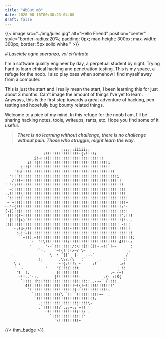 ```yaml
---
title: "4b0ut m3"
date: 2020-08-16T00:30:23-04:00
draft: false
---
```


{{< image src="../img/jules.jpg" alt="Hello Friend" position="center" style="border-radius:20%; padding: 0px; max-height: 300px; max-width: 300px; border: 5px solid white " >}}


_# Lasciate ogne speranza, voi ch'intrate_


I'm a software quality engineer by day, a perpetual student by night. Trying hard to learn ethical hacking and penetration testing. This is my space, a refuge for the noob. I also play bass when somehow I find myself away from a computer.

This is just the start and I really mean the start, I been learning this for just about 3 months. Can't image the amount of things I've yet to learn. Anyways, this is the first step towards a great adventure of hacking, pen-testing and hopefully bug bounty related things. 

Welcome to a pice of my mind. In this refuge for the noob I am, I'll be sharing hacking notes, tools, writeups, rants, etc. Hope you find some of it useful.

>**_There is no learning without challenge, there is no challenge without pain. Those who struggle, might learn the way._**

```text
                         ;;;;;;iiiii;;                          
                 i!!!!!!!!!!!!!!!~{:!!!!i
             i!~!!))!!!!!!!!!!!!!!!!!!!!!!!!
          i!!!{!!!!!!!!!!!!!!!!!!!!!!!!!!!!!!!i
       i!!)!!!!!!!!!!!!!!!!!!!!!!!!!!!!!!!!!!!!
    '!h!!!!!!!!!!!!!!!!!!!!!!!!!!!!!!!!!!!!!!!!!!
  '!!`!!!!!!!!!!!!!!!!!!!!!!!!!!!!!!!!!!!!!!!!!!!!i
   /!!!~!!!!!!!!!!!!!!!!!!!!!!!!!!!!!!!!!!!!!!!!!!!!
' ':)!!!!!!!!!!!!!!!!!!!!!!!!!!!!!!!!!!!!!!!!!!!!!!!!
  ~:!!!!!!!!!!!!!!!!!!!!!!!!!!!!!!!!!!!!!!!!!!!!!!!!!!
..!!!!!\!!!!!!!!!!!!!!!!!!!!!!!!!!!!!!!!!!!!!!!!!!!!!!
 `!!!!!!!!!!!!!!!!!!!!!!!!!!!!!!!!!!!!!!!!!!!!!!!!!!!!!
 ~ ~!!!)!!!!!!!!!!!!!!!!!!!!!!!!!!!!!!!!!!!!!!!!!!!!!!~
~~'~{!!!!!!!!!!!!!!!!!!!!!!!!!!!!!!!!!!!!!!!!!!!!!!!:'~ 
{-{)!!{!!!!!!!!!!!!!!!!!!!!!!!!!!!!!!!!!!!!!!!!!!!!!!:!
`!!!!{!~!!!!!!!!!!!!!!!!!!!!!!!!!!!!!!!!!!!!!!!!!!!!':!!!
' {!!!{>)`!!!!!!!!!!!!!!!!!!!!!!!!!!!!!!!!!!!!!!!!!!)!~..
:!{!!!{!!!!!!!!!!!!!!!!!!!!!!!!!!!!!!!!!!!!!!!!!!!! -!!:
    ~:!4~/!!!!!!!!!!!!!!!!!!!~!!!!!!!!!!!!!!!!!!!!!!!!!!
     :~!!~)(!!!!!!!!!!!!!!!!!!!!!!!!!!!!!!!!!!!!!!!!!!!!!
      ``~!!).~!!!!!!!!!!!!!{!!!!!!!!!!!!!!!!!!!!!!!!!!!!!:
            ~  '!\!!!!!!!!!!(!!!!!!!!!!!!!!!!!!!!!!4!!!~:
           '      '--`!!!!!!!!/:\!!{!!((!~.~!!`?~-      :
              ``-.    `~!{!`)(>~/ \~                   :
   .                \  : `{{`. {-   .-~`              /
    .          !:       .\\?.{\   :`      .          :!
    \ :         `      -~!{:!!!\ ~     :!`         .>!
    '  ~          '    '{!!!{!!!t                 ! !!
     '!  !.            {!!!!!!!!!              .~ {~!
      ~!!..`~:.       {!!!!!!!!!!:          .{~ :LS{
       `!!!!!!h:!?!!!!!!!!!!!!!(!!!!::..-~~` {!!!!.
         4!!!!!!!!!!!!!!!!!!!!!~!{!~!!!!!!!!!!!!'
          `!!!!!!!!!!!!!!!!!!!!(~!!!!!!!!!!!!!~
            `!!!!!!!!!!!{\``!!``(!!!!!!!!!~~  .
             `!!!!!!!!!!!!!!!!!!!!!!!!(!:
               .!!!!!!!!!!!!!!!!!!!!!\~ 
               .`!!!!!!!/`.;;~;;`~!! '
                 -~!!!!!!!!!!!!!(!!/ .
                    `!!!!!!!!!!!!!!'
                      `\!!!!!!!!!~
```


{{< thm_badge >}}
